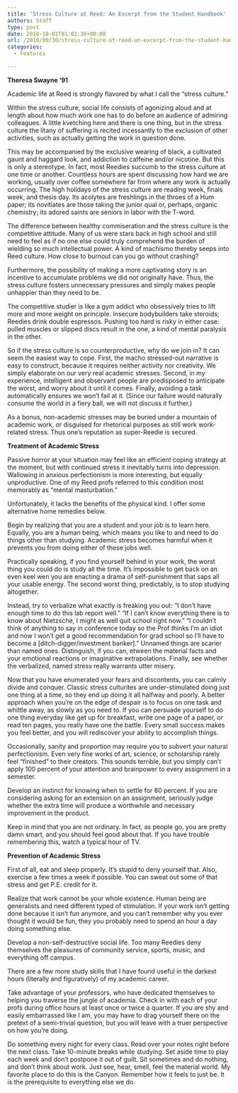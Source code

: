 ```yaml
---
title: 'Stress Culture at Reed: An Excerpt from the Student Handbook'
authors: Staff
type: post
date: 2010-10-01T01:02:38+00:00
url: /2010/09/30/stress-culture-at-reed-an-excerpt-from-the-student-handbook/
categories:
  - Features

---
```

**Theresa Swayne ‘91**

Academic life at Reed is strongly flavored by what I call the “stress culture.”

Within the stress culture, social life consists of agonizing aloud and at length about how much work one has to do before an audience of admiring colleagues. A little kvetching here and there is one thing, but in the stress culture the litany of suffering is recited incessantly to the exclusion of other activities, such as actually getting the work in question done.

This may be accompanied by the exclusive wearing of black, a cultivated gaunt and haggard look, and addiction to caffeine and/or nicotine. But this is only a stereotype. In fact, most Reedies succumb to the stress culture at one time or another. Countless hours are spent discussing how hard we are working, usually over coffee somewhere far from where any work is actually occurring. The high holidays of the stress culture are reading week, finals week, and thesis day. Its acolytes are freshlings in the throes of a Hum paper; its novitiates are those taking the junior qual or, perhaps, organic chemistry; its adored saints are seniors in labor with the T-word.

The difference between healthy commiseration and the stress culture is the competitive attitude. Many of us were stars back in high school and still need to feel as if no one else could truly comprehend the burden of wielding so much intellectual power. A kind of machismo thereby seeps into Reed culture. How close to burnout can you go without crashing?

Furthermore, the possibility of making a more captivating story is an incentive to accumulate problems we did not originally have. Thus, the stress culture fosters unnecessary pressures and simply makes people unhappier than they need to be.

The competitive studier is like a gym addict who obsessively tries to lift more and more weight on principle. Insecure bodybuilders take steroids; Reedies drink double espressos. Pushing too hard is risky in either case: pulled muscles or slipped discs result in the one, a kind of mental paralysis in the other.

So if the stress culture is so counterproductive, why do we join in? It can seem the easiest way to cope. First, the macho stressed-out narrative is easy to construct, because it requires neither activity nor creativity. We simply elaborate on our very real academic stresses. Second, in my experience, intelligent and observant people are predisposed to anticipate the worst, and worry about it until it comes. Finally, avoiding a task automatically ensures we won’t fail at it. (Since our failure would naturally consume the world in a fiery ball, we will not discuss it further.)

As a bonus, non-academic stresses may be buried under a mountain of academic work, or disguised for rhetorical purposes as still work work-related stress. Thus one’s reputation as super-Reedie is secured.

**Treatment of Academic Stress**

Passive horror at your situation may feel like an efficient coping strategy at the moment, but with continued stress it inevitably turns into depression. Wallowing in anxious perfectionism is more interesting, but equally unproductive. One of my Reed profs referred to this condition most memorably as “mental masturbation.”

Unfortunately, it lacks the benefits of the physical kind. I offer some alternative home remedies below.

Begin by realizing that you are a student and your job is to learn here. Equally, you are a human being, which means you like to and need to do things other than studying. Academic stress becomes harmful when it prevents you from doing either of these jobs well.

Practically speaking, if you find yourself behind in your work, the worst thing you could do is study all the time. It’s impossible to get back on an even keel wen you are enacting a drama of self-punishment that saps all your usable energy. The second worst thing, predictably, is to stop studying altogether.

Instead, try to verbalize what exactly is freaking you out: “I don’t have enough time to do this lab report well.” “If I can’t know everything there is to know about Nietzsche, I might as well quit school right now.” “I couldn’t think of anything to say in conference today so the Prof thinks I’m an idiot and now I won’t get a good recommendation for grad school so I’ll have to become a [ditch-digger/investment banker].” Unnamed things are scarier than named ones. Distinguish, if you can, etween the material facts and your emotional reactions or imaginative extrapolations. Finally, see whether the verbalized, named stress really warrants utter misery.

Now that you have enumerated your fears and discontents, you can calmly divide and conquer. Classic stress culturites are under-stimulated doing just one thing at a time, so they end up doing it all halfway and poorly. A better approach when you’re on the edge of despair is to focus on one task and whittle away, as slowly as you need to. If you can persuade yourself to do one thing everyday like get up for breakfast, write one page of a paper, or read ten pages, you really have one the battle. Every small success makes you feel better, and you will rediscover your ability to accomplish things.

Occasionally, sanity and proportion may require you to subvert your natural perfectionism. Even very fine works of art, science, or scholarship rarely feel “finished” to their creators. This sounds terrible, but you simply can’t apply 100 percent of your attention and brainpower to every assignment in a semester.

Develop an instinct for knowing when to settle for 80 percent. If you are considering asking for an extension on an assignment, seriously judge whether the extra time will produce a worthwhile and necessary improvement in the product.

Keep in mind that you are not ordinary. In fact, as people go, you are pretty damn smart, and you should feel good about that. If you have trouble remembering this, watch a typical hour of TV.

**Prevention of Academic Stress**

First of all, eat and sleep properly. It’s stupid to deny yourself that. Also, exercise a few times a week if possible. You can sweat out some of that stress and get P.E. credit for it.

Realize that work cannot be your whole existence. Human being are generalists and need different typed of stimulation. If your work isn’t getting done because it isn’t fun anymore, and you can’t remember why you ever thought it would be fun, they you probably need to spend an hour a day doing something else.

Develop a non-self-destructive social life. Too many Reedies deny themselves the pleasures of community service, sports, music, and everything off campus.

There are a few more study skills that I have found useful in the darkest hours (literally and figuratively) of my academic career.

Take advantage of your professors, who have dedicated themselves to helping you traverse the jungle of academia. Check in with each of your profs during office hours at least once or twice a quarter. If you are shy and easily embarrassed like I am, you may have to drag yourself there on the pretext of a semi-trivial question, but you will leave with a truer perspective on how you’re doing.

Do something every night for every class. Read over your notes right before the next class. Take 10-minute breaks while studying. Set aside time to play each week and don’t postpone it out of guilt. Sit sometimes and do nothing, and don’t think about work. Just see, hear, smell, feel the material world. My favorite place to do this is the Canyon. Remember how it feels to just be. It is the prerequisite to everything else we do.